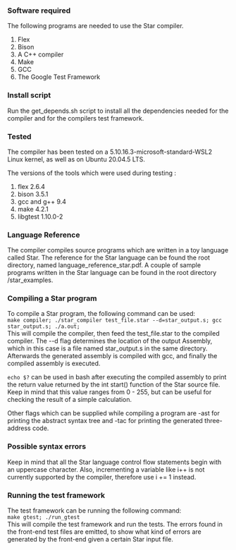 ### Software required
The following programs are needed to use the Star compiler.
1. Flex
2. Bison
3. A C++ compiler
4. Make
5. GCC
6. The Google Test Framework

### Install script
Run the get_depends.sh script to install all the dependencies needed for the compiler and for the compilers test framework.

### Tested
The compiler has been tested on a 5.10.16.3-microsoft-standard-WSL2 Linux kernel,
as well as on Ubuntu 20.04.5 LTS.

The versions of the tools which were used during testing :
1. flex 2.6.4
2. bison 3.5.1
3. gcc and g++ 9.4
4. make 4.2.1
5. libgtest 1.10.0-2

### Language Reference
The compiler compiles source programs which are written in a toy language called Star. The reference for the Star language can be found the root directory, named language_reference_star.pdf. A couple of sample programs written in the Star language can be found in the root directory /star_examples.

### Compiling a Star program
To compile a Star program, the following command can be used:  
`make compiler; ./star_compiler test_file.star --d=star_output.s; gcc star_output.s; ./a.out;`  
This will compile the compiler, then feed the test_file.star to the compiled compiler.
The --d flag determines the location of the output Assembly, which in this case is a file named star_output.s in the same directory.
Afterwards the generated assembly is compiled with gcc, and finally the compiled assembly is executed.

`echo $?` can be used in bash after executing the compiled assembly to print the return value returned by the int start() function of the Star source file. Keep in mind that this value ranges from 0 - 255, but can be useful for checking the result of a simple calculation.

Other flags which can be supplied while compiling a program are -ast for printing the abstract syntax tree and -tac for printing the generated three-address code.


### Possible syntax errors
Keep in mind that all the Star language control flow statements begin with an uppercase character. Also, incrementing a variable like i++ is not currently supported by the compiler, therefore use i += 1 instead.

### Running the test framework
The test framework can be running the following command:   
`make gtest; ./run_gtest`  
This will compile the test framework and run the tests. The errors found in the front-end test files are emitted, to show what kind of errors are generated by the front-end given a certain Star input file.
